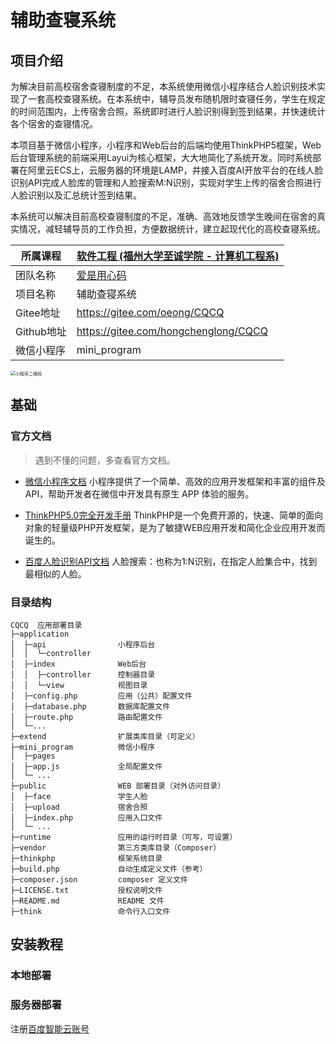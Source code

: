 # 辅助查寝系统

## 项目介绍
为解决目前高校宿舍查寝制度的不足，本系统使用微信小程序结合人脸识别技术实现了一套高校查寝系统。在本系统中，辅导员发布随机限时查寝任务，学生在规定的时间范围内，上传宿舍合照，系统即时进行人脸识别得到签到结果，并快速统计各个宿舍的查寝情况。

本项目基于微信小程序，小程序和Web后台的后端均使用ThinkPHP5框架，Web后台管理系统的前端采用Layui为核心框架，大大地简化了系统开发。同时系统部署在阿里云ECS上，云服务器的环境是LAMP，并接入百度AI开放平台的在线人脸识别API完成人脸库的管理和人脸搜索M:N识别，实现对学生上传的宿舍合照进行人脸识别以及汇总统计签到结果。

本系统可以解决目前高校查寝制度的不足，准确、高效地反馈学生晚间在宿舍的真实情况，减轻辅导员的工作负担，方便数据统计，建立起现代化的高校查寝系统。

| 所属课程 |[软件工程 (福州大学至诚学院 - 计算机工程系)](https://edu.cnblogs.com/campus/fzzcxy/SE?filter=all_members)|
| -------- | -------------------------------------------- |
| 团队名称 | [爱是用心码](https://www.cnblogs.com/yongxinma/)      |
| 项目名称 | 辅助查寝系统   |
|  Gitee地址| https://gitee.com/oeong/CQCQ |
|  Github地址| https://gitee.com/hongchenglong/CQCQ |
| 微信小程序 | mini_program |

<img src="https://gitee.com/oeong/picgo/raw/master/images/20210223193909.png" alt="小程序二维码" style="zoom:50%;" />

## 基础

### 官方文档
> 遇到不懂的问题，多查看官方文档。

- [微信小程序文档](https://developers.weixin.qq.com/miniprogram/dev/framework/)
小程序提供了一个简单、高效的应用开发框架和丰富的组件及API，帮助开发者在微信中开发具有原生 APP 体验的服务。

- [ThinkPHP5.0完全开发手册](https://www.kancloud.cn/manual/thinkphp5)
ThinkPHP是一个免费开源的，快速、简单的面向对象的轻量级PHP开发框架，是为了敏捷WEB应用开发和简化企业应用开发而诞生的。

- [百度人脸识别API文档](https://ai.baidu.com/ai-doc/FACE/yk37c1u4t)
人脸搜索：也称为1:N识别，在指定人脸集合中，找到最相似的人脸。

### 目录结构

```
CQCQ  应用部署目录
├─application           
│  ├─api              	小程序后台
│  │  └─controller      
│  ├─index              Web后台
│  │  ├─controller      控制器目录
│  │  └─view            视图目录
│  ├─config.php         应用（公共）配置文件
│  ├─database.php       数据库配置文件
│  ├─route.php          路由配置文件
│  └─...
├─extend                扩展类库目录（可定义）
├─mini_program          微信小程序
│  ├─pages				
│  ├─app.js             全局配置文件
│  └─ ...  
├─public                WEB 部署目录（对外访问目录）
│  ├─face				学生人脸
│  ├─upload				宿舍合照
│  ├─index.php          应用入口文件
│  └─ ...        
├─runtime               应用的运行时目录（可写，可设置）
├─vendor                第三方类库目录（Composer）
├─thinkphp              框架系统目录
├─build.php             自动生成定义文件（参考）
├─composer.json         composer 定义文件
├─LICENSE.txt           授权说明文件
├─README.md             README 文件
├─think                 命令行入口文件
```

## 安装教程

### 本地部署



### 服务器部署





注册[百度智能云账号](https://login.bce.baidu.com/)

